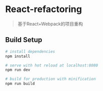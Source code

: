 # React-refactoring

> 基于React+Webpack的项目重构

## Build Setup

``` bash
# install dependencies
npm install

# serve with hot reload at localhost:8080
npm run dev

# build for production with minification
npm run build
```
